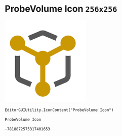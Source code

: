 # ProbeVolume Icon `256x256`
<img src="/img/ProbeVolume%20Icon.png" width=256 height=256>

``` CSharp
EditorGUIUtility.IconContent("ProbeVolume Icon")
```
```
ProbeVolume Icon
```
```
-7818872575317401653
```
